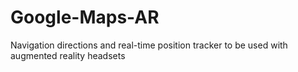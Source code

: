 # Google-Maps-AR
Navigation directions and real-time position tracker to be used with augmented reality headsets
